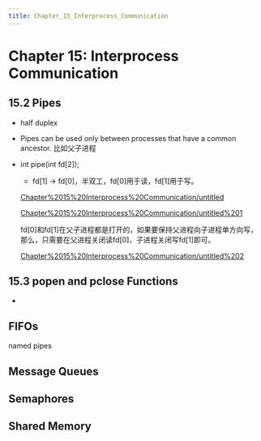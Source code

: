 ```yaml
---
title: Chapter_15_Interprocess_Communication
---
```


# Chapter 15: Interprocess Communication

## 15.2 Pipes

- half duplex
- Pipes can be used only between processes that have a common ancestor. 比如父子进程
- int pipe(int fd[2]);
    - fd[1] → fd[0]，半双工，fd[0]用于读，fd[1]用于写。
    
    [Chapter%2015%20Interprocess%20Communication/untitled](Chapter%2015%20Interprocess%20Communication/untitled)
    
    [Chapter%2015%20Interprocess%20Communication/untitled%201](Chapter%2015%20Interprocess%20Communication/untitled%201)
    
    fd[0]和fd[1]在父子进程都是打开的，如果要保持父进程向子进程单方向写，那么，只需要在父进程关闭读fd[0]、子进程关闭写fd[1]即可。
    
    [Chapter%2015%20Interprocess%20Communication/untitled%202](Chapter%2015%20Interprocess%20Communication/untitled%202)
    

## 15.3 popen and pclose Functions

- 

## FIFOs

named pipes

## Message Queues

## Semaphores

## Shared Memory